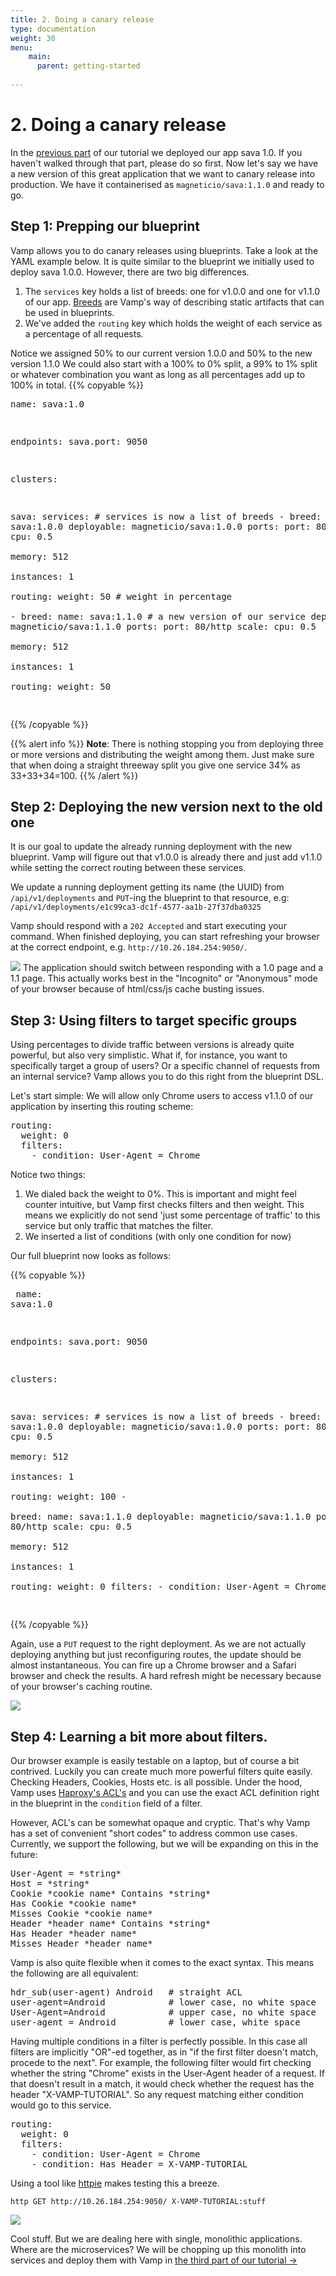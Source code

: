 ```yaml
---
title: 2. Doing a canary release
type: documentation
weight: 30
menu:
    main:
      parent: getting-started
    
---
```

    
# 2. Doing a canary release

In the [previous part](/documentation/getting-started/deploying/) of our tutorial we deployed our app sava 1.0. If you haven't
walked through that part, please do so first. Now let's say we have a new version of this great application that we want to canary release into production. We have it containerised as `magneticio/sava:1.1.0` and ready to go.

## Step 1: Prepping our blueprint

Vamp allows you to do canary releases using blueprints. Take a look at the YAML example below. It is quite similar to the blueprint we initially used to deploy sava 1.0.0. However, there are two big differences.

1. The `services` key holds a list of breeds: one for v1.0.0 and one for v1.1.0 of our app. [Breeds](/documentation/reference/breeds/) are Vamp's way of describing static artifacts that can be used in blueprints.
2. We've added the `routing` key which holds the weight of each service as a percentage of all requests. 

Notice we assigned 50% to our current version 1.0.0 and 50% to the new version 1.1.0 We could also start with a 100% to 0% split, a 99% to 1% split or whatever combination you want as long as all percentages add up to 100% in total.
{{% copyable %}}<pre class="prettyprint lang-yaml">
name: sava:1.0

endpoints:
  sava.port: 9050

clusters:

  sava:
    services: # services is now a list of breeds
      -
        breed:
          name: sava:1.0.0
          deployable: magneticio/sava:1.0.0
          ports:
            port: 80/http
          scale:
            cpu: 0.5       
            memory: 512  
            instances: 1          
        routing: 
          weight: 50  # weight in percentage           
      -
        breed:
          name: sava:1.1.0 # a new version of our service
          deployable: magneticio/sava:1.1.0
          ports:
            port: 80/http
          scale:
            cpu: 0.5       
            memory: 512  
            instances: 1  
        routing: 
          weight: 50            
</pre>{{% /copyable %}}

{{% alert info %}}
**Note**: There is nothing stopping you from deploying three or more versions and distributing the weight
among them. Just make sure that when doing a straight threeway split you give one service 34% as 33+33+34=100.
{{% /alert %}}


## Step 2: Deploying the new version next to the old one

It is our goal to update the already running deployment with the new blueprint. Vamp will figure out that v1.0.0
is already there and just add v1.1.0 while setting the correct routing between these services.

We update a running deployment getting its name (the UUID) from `/api/v1/deployments` and `PUT`-ing the blueprint to that resource, e.g: `/api/v1/deployments/e1c99ca3-dc1f-4577-aa1b-27f37dba0325`

Vamp should respond with a `202 Accepted` and start executing your command. When finished deploying, you can
start refreshing your browser at the correct endpoint, e.g. `http://10.26.184.254:9050/`.  

![](/img/screenshots/monolith_canary1.png)
The application should switch between responding with a 1.0 page and a 1.1 page. This actually works best in the "Incognito" or "Anonymous" mode of your browser because of html/css/js cache busting issues.

## Step 3: Using filters to target specific groups

Using percentages to divide traffic between versions is already quite powerful, but also very simplistic.
What if, for instance, you want to specifically target a group of users? Or a specific channel of requests
from an internal service? Vamp allows you to do this right from the blueprint DSL. 

Let's start simple: We will allow only Chrome users to access v1.1.0 of our application by inserting this routing scheme:

<pre class="prettyprint lang-yaml">
routing:
  weight: 0
  filters:
    - condition: User-Agent = Chrome
</pre>

Notice two things:

1. We dialed back the weight to 0%. This is important and might feel counter intuitive, but Vamp first
checks filters and then weight. This means we explicitly do not send 'just some percentage of traffic' to this service but only traffic that matches the filter.
2. We inserted a list of conditions (with only one condition for now)

Our full blueprint now looks as follows:  

{{% copyable %}}<pre class="prettyprint lang-yaml">
name: sava:1.0

endpoints:
  sava.port: 9050

clusters:

  sava:
    services: # services is now a list of breeds
      -
        breed:
          name: sava:1.0.0
          deployable: magneticio/sava:1.0.0
          ports:
            port: 80/http
          scale:
            cpu: 0.5       
            memory: 512  
            instances: 1              
        routing: 
          weight: 100
      -    
        breed:
          name: sava:1.1.0
          deployable: magneticio/sava:1.1.0
          ports:
            port: 80/http
          scale:
            cpu: 0.5       
            memory: 512  
            instances: 1              
        routing: 
          weight: 0
          filters:
            - condition: User-Agent = Chrome                   
</pre>{{% /copyable %}}

Again, use a `PUT` request to the right deployment. As we are not actually deploying anything but just reconfiguring routes, the update should be almost instantaneous. You can fire up a Chrome browser and
a Safari browser and check the results. A hard refresh might be necessary because of your browser's 
caching routine.

![](/img/screenshots/screencap_canary1.gif)

## Step 4: Learning a bit more about filters.

Our browser example is easily testable on a laptop, but of course a bit contrived. Luckily you can 
create much more powerful filters quite easily. Checking Headers, Cookies, Hosts etc. is all possible.
Under the hood, Vamp uses [Haproxy's ACL's](http://cbonte.github.io/haproxy-dconv/configuration-1.5.html#7.1) and you can use the exact ACL definition right in the blueprint in the `condition` field of a filter.

However, ACL's can be somewhat opaque and cryptic. That's why Vamp has a set of convenient "short codes"
to address common use cases. Currently, we support the following, but we will be expanding on this in the future:

<pre>
User-Agent = *string*
Host = *string*
Cookie *cookie name* Contains *string*
Has Cookie *cookie name*
Misses Cookie *cookie name*
Header *header name* Contains *string*
Has Header *header name*
Misses Header *header name*
</pre>

Vamp is also quite flexible when it comes to the exact syntax. This means the following are all equivalent:

<pre>
hdr_sub(user-agent) Android   # straight ACL
user-agent=Android            # lower case, no white space
User-Agent=Android            # upper case, no white space
user-agent = Android          # lower case, white space
</pre>

Having multiple conditions in a filter is perfectly possible. In this case all filters are implicitly
"OR"-ed together, as in "if the first filter doesn't match, procede to the next". For example, the following filter would firt checking whether the string "Chrome" exists in the User-Agent header of a
request. If that doesn't result in a match, it would check whether the request has the header 
"X-VAMP-TUTORIAL". So any request matching either condition would go to this service.

<pre class="prettyprint lang-yaml">
routing:
  weight: 0
  filters:
    - condition: User-Agent = Chrome
    - condition: Has Header = X-VAMP-TUTORIAL
</pre>

Using a tool like [httpie](https://github.com/jakubroztocil/httpie) makes testing this a breeze.

    http GET http://10.26.184.254:9050/ X-VAMP-TUTORIAL:stuff

![](/img/screenshots/screencap_canary2.gif)    

Cool stuff. But we are dealing here with single, monolithic applications. Where are the microservices? We will be chopping up this monolith into services and deploy them with Vamp in [the third part of our tutorial →](/documentation/getting-started/splitting-services/)

